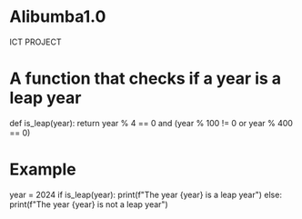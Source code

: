 # Alibumba1.0
ICT PROJECT 


# A function that checks if a year is a leap year
def is_leap(year):
    return year % 4 == 0 and (year % 100 != 0 or year % 400 == 0)
# Example
year = 2024
if is_leap(year):
    print(f"The year {year} is a leap year")
else:
    print(f"The year {year} is not a leap year")
